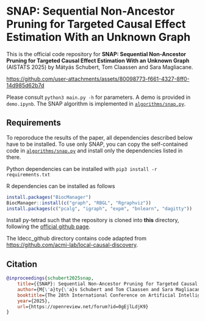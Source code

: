 # SNAP: Sequential Non-Ancestor Pruning for Targeted Causal Effect Estimation With an Unknown Graph

This is the official code repository for **SNAP: Sequential Non-Ancestor Pruning for Targeted Causal Effect Estimation With an Unknown Graph** (AISTATS 2025) by Mátyás Schubert, Tom Claassen and Sara Magliacane.

https://github.com/user-attachments/assets/80098773-f661-4327-8ff0-14d985d62b7d

Please consult `python3 main.py -h` for parameters. A demo is provided in `demo.ipynb`. The SNAP algorithm is implemented in [`algorithms/snap.py`](algorithms/snap.py).

## Requirements
To reporoduce the results of the paper, all dependencies described below have to be installed. To use only SNAP, you can copy the self-contained code in [`algorithms/snap.py`](algorithms/snap.py) and install only the dependencies listed in there.

Python dependencies can be installed with `pip3 install -r requirements.txt`

R dependencies can be installed as follows
```R
install.packages("BiocManager")
BiocManager::install(c("graph", "RBGL", "Rgraphviz"))
install.packages(c("pcalg", "igraph", "expm", "bnlearn", "dagitty"))
```

Install py-tetrad such that the repository is cloned into **this** directory, following the [official github page](https://github.com/cmu-phil/py-tetrad?tab=readme-ov-file#install).

The ldecc_github directory contains code adapted from https://github.com/acmi-lab/local-causal-discovery.

## Citation
```bibtex
@inproceedings{schubert2025snap,
    title={{SNAP}: Sequential Non-Ancestor Pruning for Targeted Causal Effect Estimation With an Unknown Graph},
    author={M{\'a}ty{\'a}s Schubert and Tom Claassen and Sara Magliacane},
    booktitle={The 28th International Conference on Artificial Intelligence and Statistics},
    year={2025},
    url={https://openreview.net/forum?id=0gEjlLdjK9}
}
```
